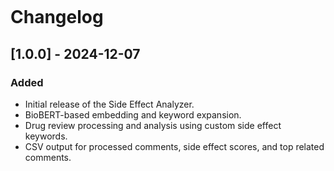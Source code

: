 ```{include} ../CHANGELOG.md
```
# Changelog

## [1.0.0] - 2024-12-07
### Added
- Initial release of the Side Effect Analyzer.
- BioBERT-based embedding and keyword expansion.
- Drug review processing and analysis using custom side effect keywords.
- CSV output for processed comments, side effect scores, and top related comments.
